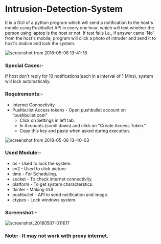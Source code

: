 # Intrusion-Detection-System
It is a GUI of a python program which will send a notification to the host's mobile using Pushbullet API in every one hour, which will test whether the person using laptop is the host or not. If test fails i.e., if answer came 'No' from the host's mobile, program will click a photo of intruder and send it to host's mobile and lock the system.

![screenshot from 2018-05-06 13-41-18](https://user-images.githubusercontent.com/31770961/39677404-d3686cfc-5197-11e8-86e6-65055fff67e8.png)


### Special Cases:-
If host don't reply for 10 notifications(each in a interval of 1 Mins), system will lock automatically.

### Requirements:-
- Internet Connectivity
- Pushbullet Access tokens - Open pushbullet account on "pushbullet.com"
	- Click on Settings in left tab.
	- In Accounts (scroll down) and click on "Create Access Token."
	- Copy this key and paste when asked during execution.
  
![screenshot from 2018-05-06 13-40-03](https://user-images.githubusercontent.com/31770961/39677395-bd7427b0-5197-11e8-8e23-5d95c63239f9.png)

### Used Module:-
- os - Used to lock the system.
- cv2 - Used to click picture.
- time - For Scheduling.
- socket - To check internet connectivity.
- platform - To get system characterstics.
- tkinter - Making GUI 
- pushbullet - API to send notification and image.
- ctypes - Lock windows system.

### Screenshot:-
![screenshot_20180507-011617](https://user-images.githubusercontent.com/31770961/39677412-e3a1cd0c-5197-11e8-96b2-a7d43c7975ab.png)

### Note:- It may not work with proxy internet.
